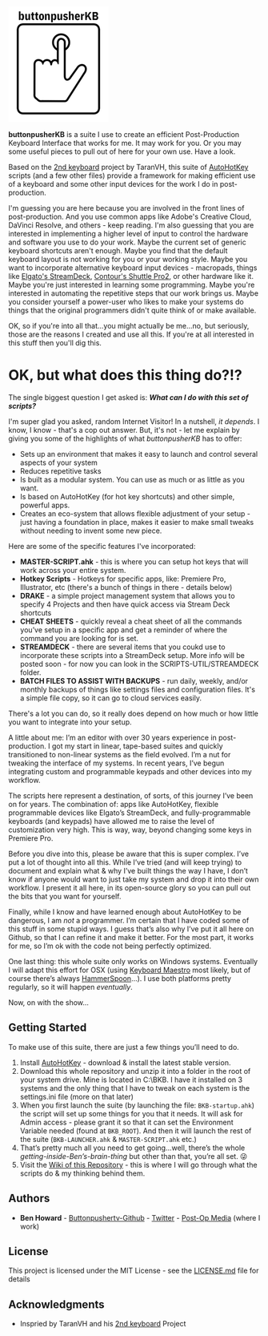 ![buttonpusherKB Logo](SUPPORTING-FILES/BPS-Logo-PLUS-KB-200x230.png)

**buttonpusherKB** is a suite I use to create an efficient Post-Production Keyboard Interface that works for me. It may work for you. Or you may some useful pieces to pull out of here for your own use. Have a look.

Based on the [2nd keyboard](https://github.com/TaranVH/2nd-keyboard) project by TaranVH, this suite of [AutoHotKey](https://www.autohotkey.com/) scripts (and a few other files) provide a framework for making efficient use of a keyboard and some other input devices for the work I do in post-production.

I'm guessing you are here because you are involved in the front lines of post-production. And you use common apps like Adobe's Creative Cloud, DaVinci Resolve, and others - keep reading. I'm also guessing that you are interested in implementing a higher level of input to control the hardware and software you use to do your work. Maybe the current set of generic keyboard shortcuts aren't enough. Maybe you find that the default keyboard layout is not working for you or your working style. Maybe you want to incorporate alternative keyboard input devices - macropads, things like [Elgato's StreamDeck](https://www.elgato.com/en/gaming/stream-deck), [Contour's Shuttle Pro2](https://www.contourdesign.com/product/shuttle/), or other hardware like it. Maybe you're just interested in learning some programming. Maybe you're interested in automating the repetitive steps that our work brings us. Maybe you consider yourself a power-user who likes to make your systems do things that the original programmers didn't quite think of or make available.

OK, so if you're into all that...you might actually be me...no, but seriously, those are the reasons I created and use all this. If you're at all interested in this stuff then you'll dig this.

# OK, but what does this thing do?!?

The single biggest question I get asked is: ***What can I do with this set of scripts?***

I'm super glad you asked, random Internet Visitor! In a nutshell, _it depends_. I know, I know - that's a cop out answer. But, it's not - let me explain by giving you some of the highlights of what _buttonpusherKB_ has to offer:

- Sets up an environment that makes it easy to launch and control several aspects of your system
- Reduces repetitive tasks
- Is built as a modular system. You can use as much or as little as you want.
- Is based on AutoHotKey (for hot key shortcuts) and other simple, powerful apps.
- Creates an eco-system that allows flexible adjustment of your setup - just having a foundation in place, makes it easier to make small tweaks without needing to invent some new piece.

Here are some of the specific features I've incorporated:
- **MASTER-SCRIPT.ahk** - this is where you can setup hot keys that will work across your entire system.
- **Hotkey Scripts** - Hotkeys for specific apps, like: Premiere Pro, Illustrator, etc (there's a bunch of things in there - details below)
- **DRAKE** - a simple project management system that allows you to specify 4 Projects and then have quick access via Stream Deck shortcuts
- **CHEAT SHEETS** - quickly reveal a cheat sheet of all the commands you’ve setup in a specific app and get a reminder of where the command you are looking for is set.
- **STREAMDECK** - there are several items that you coukd use to incorporate these scripts into a StreamDeck setup. More info will be posted soon - for now you can look in the SCRIPTS-UTIL/STREAMDECK folder.
- **BATCH FILES TO ASSIST WITH BACKUPS** - run daily, weekly, and/or monthly backups of things like settings files and configuration files. It's a simple file copy, so it can go to cloud services easily.

There's a lot you can do, so it really does depend on how much or how little you want to integrate into your setup.

A little about me: I’m an editor with over 30 years experience in post-production. I got my start in linear, tape-based suites and quickly transitioned to non-linear systems as the field evolved. I’m a nut for tweaking the interface of my systems. In recent years, I’ve begun integrating custom and programmable keypads and other devices into my workflow.

The scripts here represent a destination, of sorts, of this journey I’ve been on for years. The combination of: apps like AutoHotKey, flexible programmable devices like Elgato’s StreamDeck, and fully-programmable keyboards (and keypads) have allowed me to raise the level of customization very high. This is way, way, beyond changing some keys in Premiere Pro.

Before you dive into this, please be aware that this is super complex. I’ve put a lot of thought into all this. While I’ve tried (and will keep trying) to document and explain what & why I’ve built things the way I have, I don’t know if anyone would want to just take my system and drop it into their own workflow. I present it all here, in its open-source glory so you can pull out the bits that you want for yourself.

Finally, while I know and have learned enough about AutoHotKey to be dangerous, I am *not* a programmer. I’m certain that I have coded some of this stuff in some stupid ways. I guess that’s also why I’ve put it all here on Github, so that I can refine it and make it better. For the most part,  it works for me, so I’m ok with the code not being perfectly optimized.

One last thing: this whole suite only works on Windows systems. Eventually I will adapt this effort for OSX (using [Keyboard Maestro](https://www.keyboardmaestro.com/main/) most likely, but of course there’s always [HammerSpoon](https://www.hammerspoon.org)...). I use both platforms pretty regularly, so it will happen *eventually*.

Now, on with the show...

## Getting Started

To make use of this suite, there are just a few things you’ll need to do.

1.  Install [AutoHotKey](https://www.autohotkey.com/) - download & install the latest stable version.
2.  Download this whole repository and unzip it into a folder in the root of your system drive. Mine is located in C:\BKB. I have it installed on 3 systems and the only thing that I have to tweak on each system is the settings.ini file (more on that later)
3.  When you first launch the suite (by launching the file: `BKB-startup.ahk`) the script will set up some things for you that it needs. It will ask for Admin access - please grant it so that it can set the Environment Variable needed (found at `BKB_ROOT`). And then it will launch the rest of the suite (`BKB-LAUNCHER.ahk` & `MASTER-SCRIPT.ahk` etc.)
4.  That’s pretty much all you need to get going...well, there’s the whole *getting-inside-Ben’s-brain-thing* but other than that, you’re all set. 😜
5.  Visit the [Wiki of this Repository](https://github.com/buttonpushertv/buttonpusherKB/wiki) - this is where I will go through what the scripts do & my thinking behind them.


## Authors

* **Ben Howard** - [Buttonpushertv-Github](https://github.com/Buttonpushertv) - [Twitter](http://twitter.com/buttonpusher) - [Post-Op Media](http://postopmedia.com) (where I work)

## License

This project is licensed under the MIT License - see the [LICENSE.md](LICENSE.md) file for details

## Acknowledgments

* Inspried by TaranVH and his [2nd keyboard](https://github.com/TaranVH/2nd-keyboard) Project
